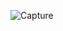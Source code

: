 ![Capture](https://github.com/Rishiv1000/Registration-Page-With-Mongo-DB/assets/114014651/10eec97a-7884-4381-bcc4-4086aba247af)
